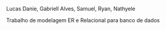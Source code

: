Lucas Danie, Gabriell Alves, Samuel, Ryan, Nathyele

Trabalho de modelagem ER e Relacional para banco de dados
